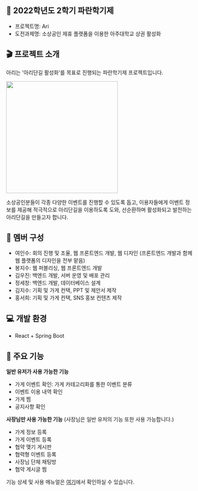 ## :whale: 2022학년도 2학기 파란학기제
- 프로젝트명: Ari
- 도전과제명: 소상공인 제휴 플랫폼을 이용한 아주대학교 상권 활성화

## :clapper: 프로젝트 소개
아리는 '아리단길  활성화'를 목표로 진행되는 파란학기제 프로젝트입니다.

<img src="https://user-images.githubusercontent.com/86469788/211756411-d30748b6-3c85-4839-8e2e-f16f4178e351.png" width="300">

소상공인분들이 각종 다양한 이벤트를 진행할 수 있도록 돕고, 이용자들에게 이벤트 정보를 제공해 적극적으로 아리단길을 이용하도록 도와, 선순환하며 활성화되고 발전하는 아리단길을 만들고자 합니다.

## :two_men_holding_hands: 멤버 구성
- 여인수: 회의 진행 및 조율, 웹 프론트엔드 개발, 웹 디자인 (프론트엔드 개발과 함께 웹 플랫폼의 디자인을 전부 맡음)
- 봉지수: 웹 퍼블리싱, 웹 프론트엔드 개발
- 김우진: 백엔드 개발, 서버 운영 및 배포 관리
- 정세창: 백엔드 개발, 데이터베이스 설계
- 김지수: 기획 및 가게 컨택, PPT 및 제안서 제작
- 홍서희: 기획 및 가게 컨택, SNS 홍보 컨텐츠 제작

## :computer: 개발 환경
- React + Spring Boot

## :hammer: 주요 기능
**일반 유저가 사용 가능한 기능**
- 가게 이벤트 확인: 가게 카테고리화를 통한 이벤트 분류
- 이벤트 이용 내역 확인
- 가게 찜
- 공지사항 확인

**사장님만 사용 가능한 기능** (사장님은 일반 유저의 기능 또한 사용 가능합니다.)
- 가게 정보 등록
- 가게 이벤트 등록
- 협약 맺기 게시판
- 협력형 이벤트 등록
- 사장님 단체 채팅방
- 협약 게시글 찜

기능 상세 및 사용 메뉴얼은 [여기](https://sky-drive-16d.notion.site/ARI-94ad2e39504046a3ac11ee5fb2f33382)에서 확인하실 수 있습니다.

